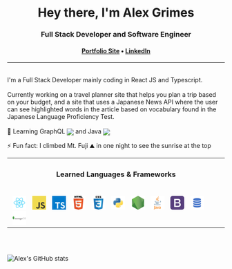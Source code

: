 <h1 align="center"> Hey there, I'm Alex Grimes </h1>

<h3 align="center"> Full Stack Developer and Software Engineer</h3>

<h4 align="center">
    <a href="https://alex-grimes-fullstack.herokuapp.com/">Portfolio Site</a> •
    <a href="https://www.linkedin.com/in/alex-grimes-dev/">LinkedIn</a>
    <!-- <a href="alexgrimes23@gmail.com">Email Me!</a> -->
</h4>

<!-- profile views??? -->

---

<br/>
I'm a Full Stack Developer mainly coding in React JS and Typescript. 
<br/>
<br/>
Currently working on a travel planner site that helps you plan a trip based on your budget, and a site that uses a Japanese News API where the user can see highlighted words in the article based on vocabulary found in the Japanese Language Proficiency Test.
<br/>
<br/>
🌱 Learning GraphQL <img height="25" align="center" src="https://upload.wikimedia.org/wikipedia/commons/thumb/1/17/GraphQL_Logo.svg/1200px-GraphQL_Logo.svg.png" /> and Java <img height="25" align="center" src="https://ubiqum.com/assets/uploads/2021/12/learn-java-with-ubiqum-logo.png" />

⚡ Fun fact: I climbed Mt. Fuji ⛰️ in one night to see the sunrise at the top

<table >
    <tr>
        <th ><h3>Learned Languages & Frameworks</h3></th>
    </tr>
    <tr>
        <td style="padding-top: 20px;"><img style="margin-left: 5px; margin-right: 5px;" height="32" width="32" src="https://raw.githubusercontent.com/github/explore/80688e429a7d4ef2fca1e82350fe8e3517d3494d/topics/react/react.png?size=48" />
<img style="margin-left: 5px; margin-right: 5px;" height="32" width="32" src="https://raw.githubusercontent.com/github/explore/80688e429a7d4ef2fca1e82350fe8e3517d3494d/topics/javascript/javascript.png?size=48" />
<img style="margin-left: 5px; margin-right: 5px;" height="32" width="32" src="https://raw.githubusercontent.com/github/explore/80688e429a7d4ef2fca1e82350fe8e3517d3494d/topics/typescript/typescript.png?size=48" />
<img style="margin-left: 5px; margin-right: 5px;" height="32" width="32" src="https://raw.githubusercontent.com/github/explore/80688e429a7d4ef2fca1e82350fe8e3517d3494d/topics/html/html.png?size=48" />
<img style="margin-left: 5px; margin-right: 5px;" height="32" width="32" src="https://raw.githubusercontent.com/github/explore/80688e429a7d4ef2fca1e82350fe8e3517d3494d/topics/css/css.png?size=48" />
<img style="margin-left: 5px; margin-right: 5px;" height="32" width="32" src="https://raw.githubusercontent.com/github/explore/80688e429a7d4ef2fca1e82350fe8e3517d3494d/topics/python/python.png?size=48" />
<img style="margin-left: 5px; margin-right: 5px;" height="32" width="32" src="https://raw.githubusercontent.com/github/explore/80688e429a7d4ef2fca1e82350fe8e3517d3494d/topics/nodejs/nodejs.png?size=48" />
<img style="margin-left: 5px; margin-right: 5px;" height="32" width="32" src="https://raw.githubusercontent.com/github/explore/5b3600551e122a3277c2c5368af2ad5725ffa9a1/topics/java/java.png?size=48" />
<img style="margin-left: 5px; margin-right: 5px;" height="32" width="32" src="https://raw.githubusercontent.com/github/explore/80688e429a7d4ef2fca1e82350fe8e3517d3494d/topics/bootstrap/bootstrap.png?size=48" />
<img style="margin-left: 5px; margin-right: 5px;" height="32" width="32" src="https://raw.githubusercontent.com/github/explore/80688e429a7d4ef2fca1e82350fe8e3517d3494d/topics/sql/sql.png?size=48" />
<img style="margin-left: 5px; margin-right: 5px;" height="32" width="32" src="https://raw.githubusercontent.com/github/explore/80688e429a7d4ef2fca1e82350fe8e3517d3494d/topics/mongodb/mongodb.png?size=48" /></td>
    </tr>

</table>

<br/>
<br/>

<!-- coding languages chart -->

<!-- github stats -->

![Alex's GitHub stats](https://github-readme-stats.vercel.app/api?username=agrimes23&show_icons=true&theme=tokyonight)
